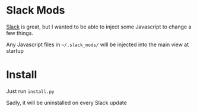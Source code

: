 # Slack Mods

[Slack](https://slack.com) is great, but I wanted to be able to inject some Javascript to change a few things.

Any Javascript files in `~/.slack_mods/` will be injected into the main view at startup

# Install

Just run `install.py`

Sadly, it will be uninstalled on every Slack update